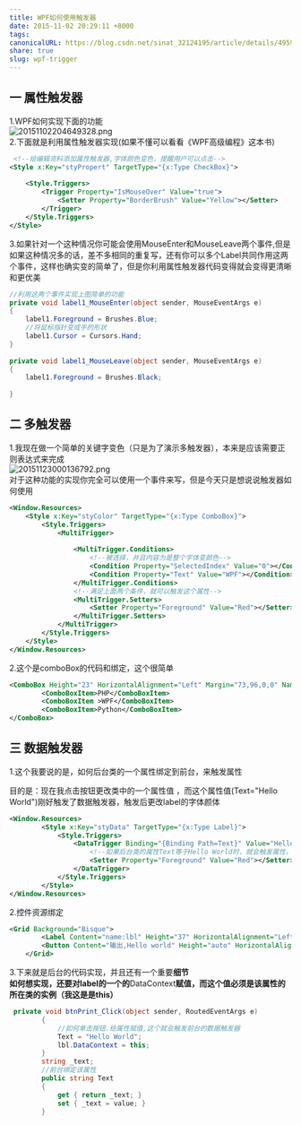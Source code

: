 ```yaml
---  
title: WPF如何使用触发器  
date: 2015-11-02 20:29:11 +8000  
tags:   
canonicalURL: https://blog.csdn.net/sinat_32124195/article/details/49591553  
share: true  
slug: wpf-trigger  
---  
```

  
## 一 属性触发器  
1.WPF如何实现下面的功能  
![20151102204649328.png](/images/20151102204649328.png)  
2.下面就是利用属性触发器实现(如果不懂可以看看《WPF高级编程》这本书)  
```xml  
 <!--给编辑资料添加属性触发器,字体颜色变色，提醒用户可以点击-->  
<Style x:Key="styPropert" TargetType="{x:Type CheckBox}">  
	  
	<Style.Triggers>  
		<Trigger Property="IsMouseOver" Value="true">  
			<Setter Property="BorderBrush" Value="Yellow"></Setter>  
		</Trigger>  
	</Style.Triggers>  
</Style>  
```  
3.如果针对一个这种情况你可能会使用MouseEnter和MouseLeave两个事件,但是如果这种情况多的话，差不多相同的重复写，还有你可以多个Label共同作用这两个事件，这样也确实变的简单了，但是你利用属性触发器代码变得就会变得更清晰和更优美  
```C#  
//利用这两个事件实现上图简单的功能  
private void label1_MouseEnter(object sender, MouseEventArgs e)  
{  
	label1.Foreground = Brushes.Blue;  
	//将鼠标指针变成手的形状  
	label1.Cursor = Cursors.Hand;  
}  
  
private void label1_MouseLeave(object sender, MouseEventArgs e)  
{  
	label1.Foreground = Brushes.Black;  
  
}  
```  
## 二 多触发器   
1.我现在做一个简单的关键字变色（只是为了演示多触发器），本来是应该需要正则表达式来完成  
![20151123000136792.png](/images/20151123000136792.png)  
对于这种功能的实现你完全可以使用一个事件来写，但是今天只是想说说触发器如何使用  
```xml  
<Window.Resources>  
	<Style x:Key="styColor" TargetType="{x:Type ComboBox}">  
		<Style.Triggers>  
			<MultiTrigger>  
			     
				<MultiTrigger.Conditions>  
					<!--被选择，并且内容为是整个字体变颜色-->  
					<Condition Property="SelectedIndex" Value="0"></Condition>  
					<Condition Property="Text" Value="WPF"></Condition>  
				</MultiTrigger.Conditions>  
				<!--满足上面两个条件，就可以触发这个属性-->  
				<MultiTrigger.Setters>  
					<Setter Property="Foreground" Value="Red"></Setter>  
				</MultiTrigger.Setters>  
			</MultiTrigger>  
		</Style.Triggers>  
	</Style>  
</Window.Resources>  
```  
2.这个是comboBox的代码和绑定，这个很简单  
```xml  
<ComboBox Height="23" HorizontalAlignment="Left" Margin="73,96,0,0" Name="comboBox1" VerticalAlignment="Top" Width="120" Style="{StaticResource styColor}" SelectedIndex="0">  
		<ComboBoxItem>PHP</ComboBoxItem>  
		<ComboBoxItem >WPF</ComboBoxItem>  
		<ComboBoxItem>Python</ComboBoxItem>  
</ComboBox>  
```  
  
## 三 数据触发器  
1.这个我要说的是，如何后台类的一个属性绑定到前台，来触发属性  
  
目的是：现在我点击按钮更改类中的一个属性值 ，而这个属性值(Text="Hello World")刚好触发了数据触发器，触发后更改label的字体颜体  
```xml  
<Window.Resources>  
        <Style x:Key="styData" TargetType="{x:Type Label}">  
            <Style.Triggers>  
                <DataTrigger Binding="{Binding Path=Text}" Value="Hello World">  
                    <!--如果后台类的属性Text等于Hello World时，就会触发属性，将字体颜色改变红色-->  
                    <Setter Property="Foreground" Value="Red"></Setter>  
                </DataTrigger>  
            </Style.Triggers>  
        </Style>  
</Window.Resources>  
```  
2.控件资源绑定  
```xml  
<Grid Background="Bisque">  
        <Label Content="name:lbl" Height="37" HorizontalAlignment="Left" Margin="224,110,0,0" Name="lbl" VerticalAlignment="Top" Width="auto" Style="{StaticResource styData}" />  
        <Button Content="输出,Hello world" Height="auto" HorizontalAlignment="Left" Margin="224,204,0,0" Name="btnPrint" VerticalAlignment="Top" Width="auto" Click="btnPrint_Click" />  
    </Grid>  
```  
3.下来就是后台的代码实现，并且还有一个重要**细节**  
**如何想实现，还要对label的一个的**DataContext**赋值，而这个值必须是该属性的所在类的实例（我这是是this）**  
```c#  
 private void btnPrint_Click(object sender, RoutedEventArgs e)  
        {  
            //如何单击按钮.给属性赋值,这个就会触发前台的数据触发器  
            Text = "Hello World";  
            lbl.DataContext = this;  
        }  
        string _text;  
        //前台绑定该属性  
        public string Text  
        {  
            get { return _text; }  
            set { _text = value; }  
        }  
```